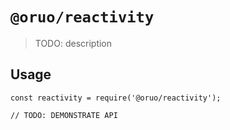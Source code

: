 # `@oruo/reactivity`

> TODO: description

## Usage

```
const reactivity = require('@oruo/reactivity');

// TODO: DEMONSTRATE API
```
